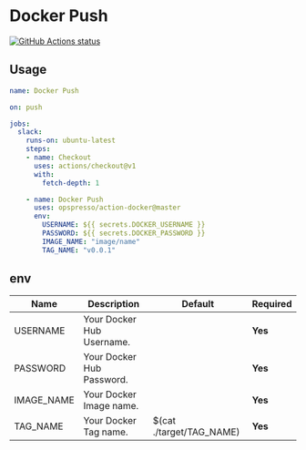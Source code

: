 # Docker Push

<a href="https://github.com/opspresso/action-docker"><img alt="GitHub Actions status" src="https://github.com/opspresso/action-docker/workflows/Build-Push/badge.svg"></a>

## Usage

```yaml
name: Docker Push

on: push

jobs:
  slack:
    runs-on: ubuntu-latest
    steps:
    - name: Checkout
      uses: actions/checkout@v1
      with:
        fetch-depth: 1

    - name: Docker Push
      uses: opspresso/action-docker@master
      env:
        USERNAME: ${{ secrets.DOCKER_USERNAME }}
        PASSWORD: ${{ secrets.DOCKER_PASSWORD }}
        IMAGE_NAME: "image/name"
        TAG_NAME: "v0.0.1"
```

## env

Name | Description | Default | Required
---- | ----------- | ------- | --------
USERNAME | Your Docker Hub Username. | | **Yes**
PASSWORD | Your Docker Hub Password. | | **Yes**
IMAGE_NAME | Your Docker Image name. | | **Yes**
TAG_NAME | Your Docker Tag name. | $(cat ./target/TAG_NAME) | **Yes**
